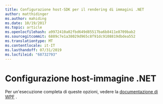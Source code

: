 ```yaml
---
title: Configurazione host-SDK per il rendering di immagini .NET
author: matthidinger
ms.author: mahiding
ms.date: 10/19/2017
ms.topic: article
ms.openlocfilehash: a9972410a02fbd649d85517ba6b8411e8709bab2
ms.sourcegitcommit: 6889c7e1a38029d965c8f91dc9108819dbdea552
ms.translationtype: MT
ms.contentlocale: it-IT
ms.lasthandoff: 07/31/2019
ms.locfileid: "68732793"
---
```

# <a name="host-config---net-image"></a>Configurazione host-immagine .NET

Per un'esecuzione completa di queste opzioni, vedere la [documentazione di WPF](../net-wpf/getting-started.md) .